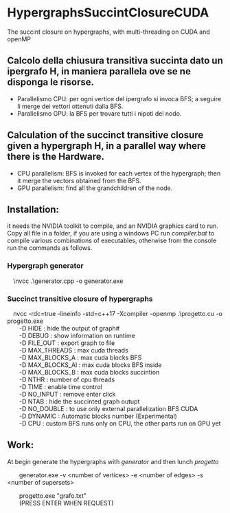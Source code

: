 # HypergraphsSuccintClosureCUDA
The succint closure on hypergraphs, with multi-threading on CUDA and openMP

## Calcolo della chiusura transitiva succinta dato un ipergrafo H, in maniera parallela ove se ne disponga le risorse.
<ul>
	<li>Parallelismo CPU: per ogni vertice del ipergrafo si invoca BFS; a seguire li merge dei vettori ottenuti dalla BFS. </li>
	<li>Parallelismo GPU: la BFS per trovare tutti i nipoti del nodo.</li>
	</ul>
	
## Calculation of the succinct transitive closure given a hypergraph H, in a parallel way where there is the Hardware.
<ul>
	<li>CPU parallelism: BFS is invoked for each vertex of the hypergraph; then it merge the vectors obtained from the BFS. </li>
	<li>GPU parallelism: find all the grandchildren of the node.</li>
	</ul>

## Installation:
it needs the NVIDIA toolkit to compile, and an NVIDIA graphics card to run.<br />
Copy all file in a folder, if you are using a windows PC run _compiler.bat_ to compile various combinations of executables, otherwise from the console run the commands as follows.

### Hypergraph generator
&emsp;\nvcc .\generator.cpp -o generator.exe <br />

### Succinct transitive closure of hypergraphs
&emsp;nvcc -rdc=true -lineinfo -std=c++17 -Xcompiler -openmp .\progetto.cu -o progetto.exe <br />
&emsp;&emsp;-D HIDE  : hide the output of graph# <br />
&emsp;&emsp;-D DEBUG : show information on runtime <br />
&emsp;&emsp;-D FILE_OUT <value> : export graph to file <br />
&emsp;&emsp;-D MAX_THREADS <value> : max cuda threads <br />
&emsp;&emsp;-D MAX_BLOCKS_A <value> : max cuda blocks BFS <br />
&emsp;&emsp;-D MAX_BLOCKS_AI <value> : max cuda blocks BFS inside <br />
&emsp;&emsp;-D MAX_BLOCKS_B <value> : max cuda blocks succintion <br />
&emsp;&emsp;-D NTHR <value> : number of cpu threads <br />
&emsp;&emsp;-D TIME : enable time control <br />
&emsp;&emsp;-D NO_INPUT : remove enter click <br />
&emsp;&emsp;-D NTAB : hide the succinted graph outupt <br />
&emsp;&emsp;-D NO_DOUBLE : to use only external parallelization BFS CUDA  <br />
&emsp;&emsp;-D DYNAMIC : Automatic blocks number (Experimental)  <br />
&emsp;&emsp;-D CPU : custom BFS runs only on CPU, the other parts run on GPU yet <br />

## Work:
At begin generate the hypergraphs with _generator_ and then lunch _progetto_<br />

&emsp;&emsp;generator.exe -v &lt;number of vertices&gt; -e &lt;number of edges&gt; -s &lt;number of supersets&gt;<br />

&emsp;&emsp;progetto.exe "grafo.txt" <br />
&emsp;&emsp;(PRESS ENTER WHEN REQUEST)
